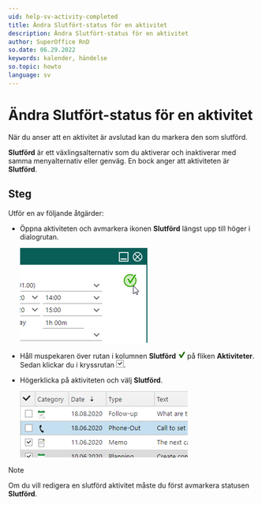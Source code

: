 ```yaml
---
uid: help-sv-activity-completed
title: Ändra Slutfört-status för en aktivitet
description: Ändra Slutfört-status för en aktivitet
author: SuperOffice RnD
so.date: 06.29.2022
keywords: kalender, händelse
so.topic: howto
language: sv
---
```


# Ändra Slutfört-status för en aktivitet

När du anser att en aktivitet är avslutad kan du markera den som slutförd.

**Slutförd** är ett växlingsalternativ som du aktiverar och inaktiverar med samma menyalternativ eller genväg. En bock anger att aktiviteten är **Slutförd**.

## Steg

Utför en av följande åtgärder:

* Öppna aktiviteten och avmarkera ikonen **Slutförd** längst upp till höger i dialogrutan.

    ![Ändra Slutfört-status för en aktivitet -screenshot][img3]

* Håll muspekaren över rutan i kolumnen **Slutförd** ![ikon][img2] på fliken **Aktiviteter**. Sedan klickar du i kryssrutan ![ikon][img1].

* Högerklicka på aktiviteten och välj **Slutförd**.

    ![Ändra Slutförd-status för en aktivitet -screenshot][img4]

> [!NOTE]
> Om du vill redigera en slutförd aktivitet måste du först avmarkera statusen **Slutförd**.

<!-- Referenced links -->

<!-- Referenced images -->
[img1]: ../../../media/icons/check.png
[img2]: ../../../media/icons/sale-sold-details.png
[img3]: ../../../media/loc/en/diary/completed-activity.png
[img4]: ../../../media/loc/en/diary/completed-activity-2.png
